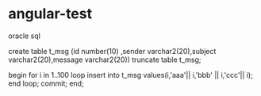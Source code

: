 angular-test
============

oracle sql

create table t_msg (id number(10) ,sender varchar2(20),subject varchar2(20),message varchar2(20))
truncate table t_msg;

begin 
  for i in 1..100 loop 
    insert into t_msg values(i,'aaa'|| i,'bbb' || i,'ccc'|| i);
  end loop;
  commit;
end;
